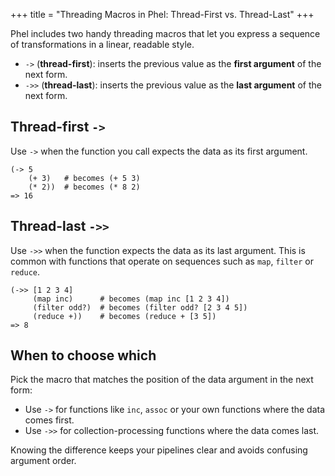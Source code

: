 +++
title = "Threading Macros in Phel: Thread-First vs. Thread-Last"
+++

Phel includes two handy threading macros that let you express a sequence of transformations in a linear, readable style.

* `->` (**thread-first**): inserts the previous value as the **first argument** of the next form.
* `->>` (**thread-last**): inserts the previous value as the **last argument** of the next form.

## Thread-first `->`

Use `->` when the function you call expects the data as its first argument.

```phel
(-> 5
    (+ 3)   # becomes (+ 5 3)
    (* 2))  # becomes (* 8 2)
=> 16
```

## Thread-last `->>`

Use `->>` when the function expects the data as its last argument. This is common with functions that operate on sequences such as `map`, `filter` or `reduce`.

```phel
(->> [1 2 3 4]
     (map inc)      # becomes (map inc [1 2 3 4])
     (filter odd?)  # becomes (filter odd? [2 3 4 5])
     (reduce +))    # becomes (reduce + [3 5])
=> 8
```

## When to choose which

Pick the macro that matches the position of the data argument in the next form:

* Use `->` for functions like `inc`, `assoc` or your own functions where the data comes first.
* Use `->>` for collection-processing functions where the data comes last.

Knowing the difference keeps your pipelines clear and avoids confusing argument order.
